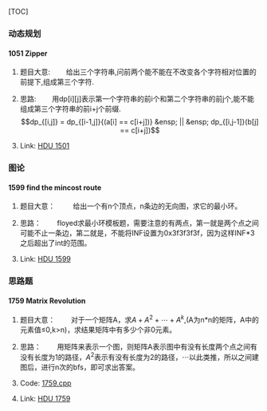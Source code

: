[TOC]
### 动态规划
#### 1051 Zipper

1. 题目大意:
&emsp;&emsp;给出三个字符串,问前两个能不能在不改变各个字符相对位置的前提下,组成第三个字符.

2. 思路:
&emsp;&emsp;用dp[i][j]表示第一个字符串的前i个和第二个字符串的前j个,能不能组成第三个字符串的前i+j个前缀.
$$dp_{[i,j]} = dp_{[i-1,j]}{(a[i] == c[i+j])} &ensp; || &ensp; dp_{[i,j-1]}(b[j] == c[i+j])$$

3. Link:
[HDU 1501](http://acm.hdu.edu.cn/showproblem.php?pid=1501)

### 图论
#### 1599 find the mincost route

1. 题目大意：
&emsp;&emsp; 给出一个有n个顶点，n条边的无向图，求它的最小环。

2. 思路：
&emsp;&emsp;floyed求最小环模板题，需要注意的有两点，第一就是两个点之间可能不止一条边，第二就是，不能将INF设置为0x3f3f3f3f，因为这样INF*3之后超出了int的范围。

3. Link:
[HDU 1599](http://acm.hdu.edu.cn/showproblem.php?pid=1599)

### 思路题
#### 1759 Matrix Revolution

1. 题目大意：
&emsp;&emsp;对于一个矩阵A，求$A+A^2+\cdots+A^k$,(A为n*n的矩阵，A中的元素值$\leq$0,k>n)，求结果矩阵中有多少个非0元素。

2. 思路：
&emsp;&emsp;用矩阵来表示一个图，则矩阵A表示图中有没有长度两个点之间有没有长度为1的路径，$A^2$表示有没有长度为2的路径，$\cdots$以此类推，所以之间建图后，进行n次的bfs，即可求出答案。

3. Code:
[1759.cpp](1759.cpp)

4. Link:
[HDU 1759](acm.hdu.edu.cn/showproblem.php?pid=1759)
